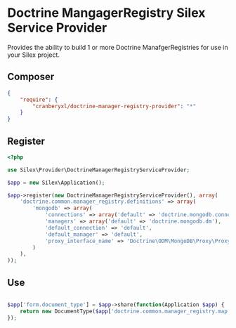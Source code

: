 # Doctrine MangagerRegistry Silex Service Provider

Provides the ability to build 1 or more Doctrine ManafgerRegistries for use in your Silex project.

## Composer

```json
{
    "require": {
        "cranberyxl/doctrine-manager-registry-provider": "*"
    }
}
```

## Register

``` php
<?php

use Silex\Provider\DoctrineManagerRegistryServiceProvider;

$app = new Silex\Application();

$app->register(new DoctrineManagerRegistryServiceProvider(), array(
    'doctrine.common.manager_registry.definitions' => array(
        'mongodb' => array(
            'connections' => array('default' => 'doctrine.mongodb.connection'),
            'managers' => array('default' => 'doctrine.mongodb.dm'),
            'default_connection' => 'default',
            'default_manager' => 'default',
            'proxy_interface_name' => 'Doctrine\ODM\MongoDB\Proxy\Proxy' // Defaults to Doctrine\Common\Proxy
        )
    ),
));
```

## Use

```php

$app['form.document_type'] = $app->share(function(Application $app) {
    return new DocumentType($app['doctrine.common.manager_registry.map']['mongodb']);
});

```
